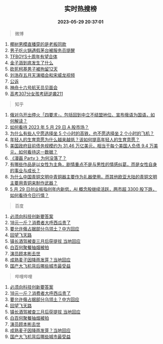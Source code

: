 <div align="center"><h2>实时热搜榜</h2><h4>2023-05-29 20:37:01</h4></div>

> 微博  

1. [椰树男模直播穿的是老板同款](https://s.weibo.com/weibo?q=%E6%A4%B0%E6%A0%91%E7%94%B7%E6%A8%A1%E7%9B%B4%E6%92%AD%E7%A9%BF%E7%9A%84%E6%98%AF%E8%80%81%E6%9D%BF%E5%90%8C%E6%AC%BE&t=31&band_rank=1&Refer=top)<br />
2. [男子吃火锅遇假茅台被服务员提醒](https://s.weibo.com/weibo?q=%23%E7%94%B7%E5%AD%90%E5%90%83%E7%81%AB%E9%94%85%E9%81%87%E5%81%87%E8%8C%85%E5%8F%B0%E8%A2%AB%E6%9C%8D%E5%8A%A1%E5%91%98%E6%8F%90%E9%86%92%23&t=31&band_rank=2&Refer=top)<br />
3. [TFBOYS十周年有望合体](https://s.weibo.com/weibo?q=%23TFBOYS%E5%8D%81%E5%91%A8%E5%B9%B4%E6%9C%89%E6%9C%9B%E5%90%88%E4%BD%93%23&t=31&band_rank=3&Refer=top)<br />
4. [金子涵到底发生了什么](https://s.weibo.com/weibo?q=%23%E9%87%91%E5%AD%90%E6%B6%B5%E5%88%B0%E5%BA%95%E5%8F%91%E7%94%9F%E4%BA%86%E4%BB%80%E4%B9%88%23&t=31&band_rank=4&Refer=top)<br />
5. [砍死柯基男子被拘留12天](https://s.weibo.com/weibo?q=%23%E7%A0%8D%E6%AD%BB%E6%9F%AF%E5%9F%BA%E7%94%B7%E5%AD%90%E8%A2%AB%E6%8B%98%E7%95%9912%E5%A4%A9%23&t=31&band_rank=5&Refer=top)<br />
6. [刘浩存五月天演唱会和宋威龙视频](https://s.weibo.com/weibo?q=%23%E5%88%98%E6%B5%A9%E5%AD%98%E4%BA%94%E6%9C%88%E5%A4%A9%E6%BC%94%E5%94%B1%E4%BC%9A%E5%92%8C%E5%AE%8B%E5%A8%81%E9%BE%99%E8%A7%86%E9%A2%91%23&t=31&band_rank=6&Refer=top)<br />
7. [公诉](https://s.weibo.com/weibo?q=%E5%85%AC%E8%AF%89&t=31&band_rank=7&Refer=top)<br />
8. [神舟十六号航天员见面会](https://s.weibo.com/weibo?q=%23%E7%A5%9E%E8%88%9F%E5%8D%81%E5%85%AD%E5%8F%B7%E8%88%AA%E5%A4%A9%E5%91%98%E8%A7%81%E9%9D%A2%E4%BC%9A%23&t=31&band_rank=8&Refer=top)<br />
9. [高考307分女孩考研逆袭211](https://s.weibo.com/weibo?q=%23%E9%AB%98%E8%80%83307%E5%88%86%E5%A5%B3%E5%AD%A9%E8%80%83%E7%A0%94%E9%80%86%E8%A2%AD211%23&t=31&band_rank=9&Refer=top)<br />

> 知乎  

1. [俄对乌开出停火「四要求」，包括回到中立不结盟地位、宣布俄语为国语，如何解读？](https://www.zhihu.com/question/603591105)<br />
2. [如何看待 2023 年 5 月 29 日 A 股市场？](https://www.zhihu.com/question/603506738)<br />
3. [为什么有些人宁愿选择坐 5 个小时的高铁，也不愿选择坐 2 个小时的飞机？](https://www.zhihu.com/question/266525950)<br />
4. [年轻人的生育意愿为什么越来越低？该如何提高年轻人的生育意愿？](https://www.zhihu.com/question/603504362)<br />
5. [美国政府目前债务规模约为 31.46 万亿美元，相当于每个美国人负债 9.4 万美元，如何看待这一数据？](https://www.zhihu.com/theater/13920)<br />
6. [《漫画 Party 》为何没落了？](https://www.zhihu.com/question/21290475)<br />
7. [有哪些作品是以女性为主角，剧情重点不是与男性的情感纠葛，而是女性自身的事业与成长？](https://www.zhihu.com/question/268116315)<br />
8. [为什么中国青铜文明中青铜器主要作为礼器使用，而其他欧亚大陆的青铜文明主要用青铜来制作武器？](https://www.zhihu.com/question/444438213)<br />
9. [5 月 29 日创业板指创年内新低，AI 概念股继续活跃，两市超 3300 股下跌，如何看待今日行情？](https://www.zhihu.com/question/603588178)<br />

> 百度  

1. [必须向科技创新要答案](https://www.baidu.com/s?wd=%E5%BF%85%E9%A1%BB%E5%90%91%E7%A7%91%E6%8A%80%E5%88%9B%E6%96%B0%E8%A6%81%E7%AD%94%E6%A1%88&sa=fyb_news&rsv_dl=fyb_news)<br />
2. [18元一斤？消费者大呼西瓜贵了](https://www.baidu.com/s?wd=18%E5%85%83%E4%B8%80%E6%96%A4%EF%BC%9F%E6%B6%88%E8%B4%B9%E8%80%85%E5%A4%A7%E5%91%BC%E8%A5%BF%E7%93%9C%E8%B4%B5%E4%BA%86&sa=fyb_news&rsv_dl=fyb_news)<br />
3. [要允许俄占据部分乌领土？中方回应](https://www.baidu.com/s?wd=%E8%A6%81%E5%85%81%E8%AE%B8%E4%BF%84%E5%8D%A0%E6%8D%AE%E9%83%A8%E5%88%86%E4%B9%8C%E9%A2%86%E5%9C%9F%EF%BC%9F%E4%B8%AD%E6%96%B9%E5%9B%9E%E5%BA%94&sa=fyb_news&rsv_dl=fyb_news)<br />
4. [回望飞天路](https://www.baidu.com/s?wd=%E5%9B%9E%E6%9C%9B%E9%A3%9E%E5%A4%A9%E8%B7%AF&sa=fyb_news&rsv_dl=fyb_news)<br />
5. [镇长酒驾被查三月后获提拔 当地回应](https://www.baidu.com/s?wd=%E9%95%87%E9%95%BF%E9%85%92%E9%A9%BE%E8%A2%AB%E6%9F%A5%E4%B8%89%E6%9C%88%E5%90%8E%E8%8E%B7%E6%8F%90%E6%8B%94+%E5%BD%93%E5%9C%B0%E5%9B%9E%E5%BA%94&sa=fyb_news&rsv_dl=fyb_news)<br />
6. [白百何聚餐抽烟被拍](https://www.baidu.com/s?wd=%E7%99%BD%E7%99%BE%E4%BD%95%E8%81%9A%E9%A4%90%E6%8A%BD%E7%83%9F%E8%A2%AB%E6%8B%8D&sa=fyb_news&rsv_dl=fyb_news)<br />
7. [演员顾本彬去世](https://www.baidu.com/s?wd=%E6%BC%94%E5%91%98%E9%A1%BE%E6%9C%AC%E5%BD%AC%E5%8E%BB%E4%B8%96&sa=fyb_news&rsv_dl=fyb_news)<br />
8. [成熟麦子因降雨发芽？当地回应](https://www.baidu.com/s?wd=%E6%88%90%E7%86%9F%E9%BA%A6%E5%AD%90%E5%9B%A0%E9%99%8D%E9%9B%A8%E5%8F%91%E8%8A%BD%EF%BC%9F%E5%BD%93%E5%9C%B0%E5%9B%9E%E5%BA%94&sa=fyb_news&rsv_dl=fyb_news)<br />
9. [国产大飞机背后哪些城市最受益](https://www.baidu.com/s?wd=%E5%9B%BD%E4%BA%A7%E5%A4%A7%E9%A3%9E%E6%9C%BA%E8%83%8C%E5%90%8E%E5%93%AA%E4%BA%9B%E5%9F%8E%E5%B8%82%E6%9C%80%E5%8F%97%E7%9B%8A&sa=fyb_news&rsv_dl=fyb_news)<br />

> 哔哩哔哩  

1. [必须向科技创新要答案](https://www.baidu.com/s?wd=%E5%BF%85%E9%A1%BB%E5%90%91%E7%A7%91%E6%8A%80%E5%88%9B%E6%96%B0%E8%A6%81%E7%AD%94%E6%A1%88&sa=fyb_news&rsv_dl=fyb_news)<br />
2. [18元一斤？消费者大呼西瓜贵了](https://www.baidu.com/s?wd=18%E5%85%83%E4%B8%80%E6%96%A4%EF%BC%9F%E6%B6%88%E8%B4%B9%E8%80%85%E5%A4%A7%E5%91%BC%E8%A5%BF%E7%93%9C%E8%B4%B5%E4%BA%86&sa=fyb_news&rsv_dl=fyb_news)<br />
3. [要允许俄占据部分乌领土？中方回应](https://www.baidu.com/s?wd=%E8%A6%81%E5%85%81%E8%AE%B8%E4%BF%84%E5%8D%A0%E6%8D%AE%E9%83%A8%E5%88%86%E4%B9%8C%E9%A2%86%E5%9C%9F%EF%BC%9F%E4%B8%AD%E6%96%B9%E5%9B%9E%E5%BA%94&sa=fyb_news&rsv_dl=fyb_news)<br />
4. [回望飞天路](https://www.baidu.com/s?wd=%E5%9B%9E%E6%9C%9B%E9%A3%9E%E5%A4%A9%E8%B7%AF&sa=fyb_news&rsv_dl=fyb_news)<br />
5. [镇长酒驾被查三月后获提拔 当地回应](https://www.baidu.com/s?wd=%E9%95%87%E9%95%BF%E9%85%92%E9%A9%BE%E8%A2%AB%E6%9F%A5%E4%B8%89%E6%9C%88%E5%90%8E%E8%8E%B7%E6%8F%90%E6%8B%94+%E5%BD%93%E5%9C%B0%E5%9B%9E%E5%BA%94&sa=fyb_news&rsv_dl=fyb_news)<br />
6. [白百何聚餐抽烟被拍](https://www.baidu.com/s?wd=%E7%99%BD%E7%99%BE%E4%BD%95%E8%81%9A%E9%A4%90%E6%8A%BD%E7%83%9F%E8%A2%AB%E6%8B%8D&sa=fyb_news&rsv_dl=fyb_news)<br />
7. [演员顾本彬去世](https://www.baidu.com/s?wd=%E6%BC%94%E5%91%98%E9%A1%BE%E6%9C%AC%E5%BD%AC%E5%8E%BB%E4%B8%96&sa=fyb_news&rsv_dl=fyb_news)<br />
8. [成熟麦子因降雨发芽？当地回应](https://www.baidu.com/s?wd=%E6%88%90%E7%86%9F%E9%BA%A6%E5%AD%90%E5%9B%A0%E9%99%8D%E9%9B%A8%E5%8F%91%E8%8A%BD%EF%BC%9F%E5%BD%93%E5%9C%B0%E5%9B%9E%E5%BA%94&sa=fyb_news&rsv_dl=fyb_news)<br />
9. [国产大飞机背后哪些城市最受益](https://www.baidu.com/s?wd=%E5%9B%BD%E4%BA%A7%E5%A4%A7%E9%A3%9E%E6%9C%BA%E8%83%8C%E5%90%8E%E5%93%AA%E4%BA%9B%E5%9F%8E%E5%B8%82%E6%9C%80%E5%8F%97%E7%9B%8A&sa=fyb_news&rsv_dl=fyb_news)<br />
